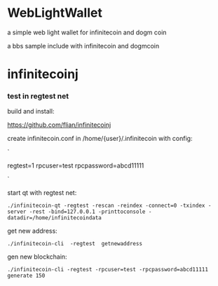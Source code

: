 # WebLightWallet

a simple web light wallet for infinitecoin and dogm coin

a bbs sample include with infinitecoin and dogmcoin

# infinitecoinj



### test in regtest net

build and install:

https://github.com/flian/infinitecoinj


create infinitecoin.conf in /home/{user}/.infinitecoin with config:


`

regtest=1
rpcuser=test
rpcpassword=abcd11111

`

start qt with regtest net:

```
./infinitecoin-qt -regtest -rescan -reindex -connect=0 -txindex -server -rest -bind=127.0.0.1 -printtoconsole -datadir=/home/infinitecoindata
```


get new address:

```
./infinitecoin-cli  -regtest  getnewaddress
```


gen new blockchain:

```
./infinitecoin-cli -regtest -rpcuser=test -rpcpassword=abcd11111 generate 150
```

